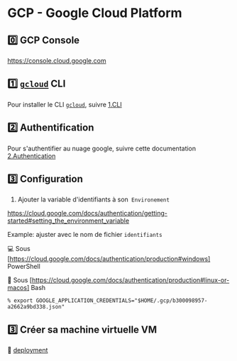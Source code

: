 # GCP - Google Cloud Platform

## :zero: GCP Console

https://console.cloud.google.com


## :one: [`gcloud`](https://cloud.google.com/sdk/gcloud) CLI

Pour installer le CLI [`gcloud`](https://cloud.google.com/sdk/gcloud), suivre [1.CLI](1.CLI)

## :two: Authentification

Pour s'authentifier au nuage google, suivre cette documentation [2.Authentication](2.Authentication)


## :three: Configuration 


1. Ajouter la variable d'identifiants à son` Environement`

https://cloud.google.com/docs/authentication/getting-started#setting_the_environment_variable

Example: ajuster avec le nom de fichier `identifiants`

:computer: Sous [https://cloud.google.com/docs/authentication/production#windows] PowerShell 

:apple: Sous [https://cloud.google.com/docs/authentication/production#linux-or-macos] Bash

```
% export GOOGLE_APPLICATION_CREDENTIALS="$HOME/.gcp/b300098957-a2662a9bd338.json"
```

## :three: Créer sa machine virtuelle VM

:pushpin: [deployment](deployment)




